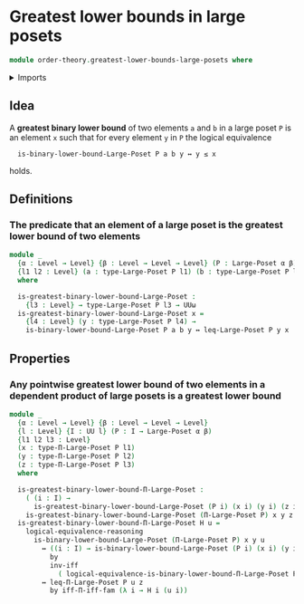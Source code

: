 # Greatest lower bounds in large posets

```agda
module order-theory.greatest-lower-bounds-large-posets where
```

<details><summary>Imports</summary>

```agda
open import foundation.logical-equivalences
open import foundation.universe-levels

open import order-theory.dependent-products-large-posets
open import order-theory.large-posets
open import order-theory.lower-bounds-large-posets
```

</details>

## Idea

A **greatest binary lower bound** of two elements `a` and `b` in a large poset
`P` is an element `x` such that for every element `y` in `P` the logical
equivalence

```text
  is-binary-lower-bound-Large-Poset P a b y ↔ y ≤ x
```

holds.

## Definitions

### The predicate that an element of a large poset is the greatest lower bound of two elements

```agda
module _
  {α : Level → Level} {β : Level → Level → Level} (P : Large-Poset α β)
  {l1 l2 : Level} (a : type-Large-Poset P l1) (b : type-Large-Poset P l2)
  where

  is-greatest-binary-lower-bound-Large-Poset :
    {l3 : Level} → type-Large-Poset P l3 → UUω
  is-greatest-binary-lower-bound-Large-Poset x =
    {l4 : Level} (y : type-Large-Poset P l4) →
    is-binary-lower-bound-Large-Poset P a b y ↔ leq-Large-Poset P y x
```

## Properties

### Any pointwise greatest lower bound of two elements in a dependent product of large posets is a greatest lower bound

```agda
module _
  {α : Level → Level} {β : Level → Level → Level}
  {l : Level} {I : UU l} (P : I → Large-Poset α β)
  {l1 l2 l3 : Level}
  (x : type-Π-Large-Poset P l1)
  (y : type-Π-Large-Poset P l2)
  (z : type-Π-Large-Poset P l3)
  where

  is-greatest-binary-lower-bound-Π-Large-Poset :
    ( (i : I) →
      is-greatest-binary-lower-bound-Large-Poset (P i) (x i) (y i) (z i)) →
    is-greatest-binary-lower-bound-Large-Poset (Π-Large-Poset P) x y z
  is-greatest-binary-lower-bound-Π-Large-Poset H u =
    logical-equivalence-reasoning
      is-binary-lower-bound-Large-Poset (Π-Large-Poset P) x y u
        ↔ ((i : I) → is-binary-lower-bound-Large-Poset (P i) (x i) (y i) (u i))
          by
          inv-iff
            ( logical-equivalence-is-binary-lower-bound-Π-Large-Poset P x y u)
        ↔ leq-Π-Large-Poset P u z
          by iff-Π-iff-fam (λ i → H i (u i))
```
